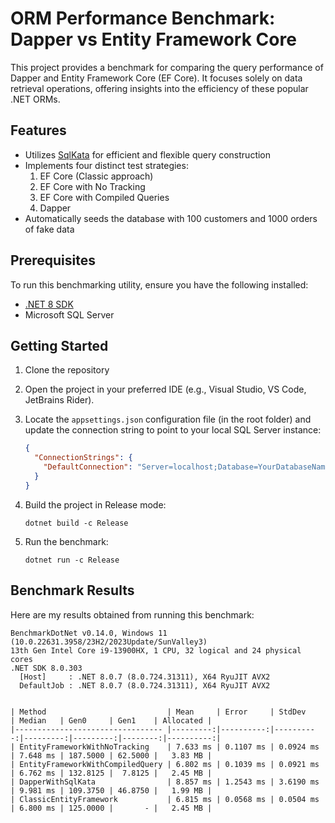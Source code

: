 # ORM Performance Benchmark: Dapper vs Entity Framework Core

This project provides a benchmark for comparing the query performance of Dapper and Entity Framework Core (EF Core). It focuses solely on data retrieval operations, offering insights into the efficiency of these popular .NET ORMs.

## Features

- Utilizes [SqlKata](https://sqlkata.com/) for efficient and flexible query construction
- Implements four distinct test strategies:
  1. EF Core (Classic approach)
  2. EF Core with No Tracking
  3. EF Core with Compiled Queries
  4. Dapper
- Automatically seeds the database with 100 customers and 1000 orders of fake data

## Prerequisites

To run this benchmarking utility, ensure you have the following installed:

- [.NET 8 SDK](https://dotnet.microsoft.com/download/dotnet/8.0)
- Microsoft SQL Server

## Getting Started

1. Clone the repository

2. Open the project in your preferred IDE (e.g., Visual Studio, VS Code, JetBrains Rider).

3. Locate the `appsettings.json` configuration file (in the root folder) and update the connection string to point to your local SQL Server instance:
   ```json
   {
     "ConnectionStrings": {
       "DefaultConnection": "Server=localhost;Database=YourDatabaseName;Trusted_Connection=True;"
     }
   }
   ```

4. Build the project in Release mode:
   ```
   dotnet build -c Release
   ```

5. Run the benchmark:
   ```
   dotnet run -c Release
   ```

## Benchmark Results

Here are my results obtained from running this benchmark:

```
BenchmarkDotNet v0.14.0, Windows 11 (10.0.22631.3958/23H2/2023Update/SunValley3)
13th Gen Intel Core i9-13900HX, 1 CPU, 32 logical and 24 physical cores
.NET SDK 8.0.303
  [Host]     : .NET 8.0.7 (8.0.724.31311), X64 RyuJIT AVX2
  DefaultJob : .NET 8.0.7 (8.0.724.31311), X64 RyuJIT AVX2


| Method                           | Mean     | Error     | StdDev    | Median   | Gen0     | Gen1    | Allocated |
|--------------------------------- |---------:|----------:|----------:|---------:|---------:|--------:|----------:|
| EntityFrameworkWithNoTracking    | 7.633 ms | 0.1107 ms | 0.0924 ms | 7.648 ms | 187.5000 | 62.5000 |   3.83 MB |
| EntityFrameworkWithCompiledQuery | 6.802 ms | 0.1039 ms | 0.0921 ms | 6.762 ms | 132.8125 |  7.8125 |   2.45 MB |
| DapperWithSqlKata                | 8.857 ms | 1.2543 ms | 3.6190 ms | 9.981 ms | 109.3750 | 46.8750 |   1.99 MB |
| ClassicEntityFramework           | 6.815 ms | 0.0568 ms | 0.0504 ms | 6.800 ms | 125.0000 |       - |   2.45 MB |
```